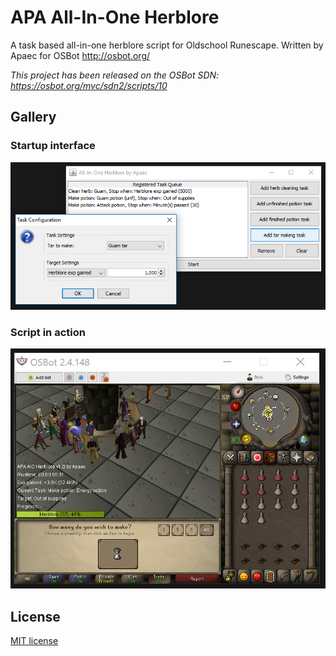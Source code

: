 # APA All-In-One Herblore
A task based all-in-one herblore script for Oldschool Runescape.
Written by Apaec for OSBot http://osbot.org/

*This project has been released on the OSBot SDN: https://osbot.org/mvc/sdn2/scripts/10*

## Gallery

### Startup interface
![Screenshot](screenshot.png)

### Script in action
![Game Screenshot](screenshot_game.png)

## License
[MIT license](./LICENSE)
